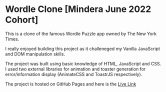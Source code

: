 # Wordle Clone [Mindera June 2022 Cohort]

This is a clone of the famous Wordle Puzzle app owned by The New York Times.

I really enjoyed building this project as it challeneged my Vanilla JavaScript and DOM manipulation skills.

The project was built using basic knowledge of HTML, JavaScript and CSS. I used two external libraries for animation and toaster generation for error/information display (AnimateCSS and ToastrJS respectively).

The project is hosted on GitHub Pages and here is the [Live Link](https://emmanueloloke.github.io/wordle/)
